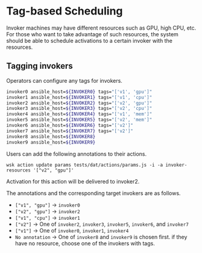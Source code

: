 <!--
#
# Licensed to the Apache Software Foundation (ASF) under one or more
# contributor license agreements.  See the NOTICE file distributed with
# this work for additional information regarding copyright ownership.
# The ASF licenses this file to You under the Apache License, Version 2.0
# (the "License"); you may not use this file except in compliance with
# the License.  You may obtain a copy of the License at
#
#     http://www.apache.org/licenses/LICENSE-2.0
#
# Unless required by applicable law or agreed to in writing, software
# distributed under the License is distributed on an "AS IS" BASIS,
# WITHOUT WARRANTIES OR CONDITIONS OF ANY KIND, either express or implied.
# See the License for the specific language governing permissions and
# limitations under the License.
#
-->

# Tag-based Scheduling

Invoker machines may have different resources such as GPU, high CPU, etc.
For those who want to take advantage of such resources, the system should be able to schedule activations to a certain invoker with the resources.

## Tagging invokers

Operators can configure any tags for invokers.

```bash
invoker0 ansible_host=${INVOKER0} tags="['v1', 'gpu']"
invoker1 ansible_host=${INVOKER1} tags="['v1', 'cpu']"
invoker2 ansible_host=${INVOKER2} tags="['v2', 'gpu']"
invoker3 ansible_host=${INVOKER3} tags="['v2', 'cpu']"
invoker4 ansible_host=${INVOKER4} tags="['v1', 'mem']"
invoker5 ansible_host=${INVOKER5} tags="['v2', 'mem']"
invoker6 ansible_host=${INVOKER6} tags="['v2']"
invoker7 ansible_host=${INVOKER7} tags="['v2']"
invoker8 ansible_host=${INVOKER8}
invoker9 ansible_host=${INVOKER9}
```

Users can add the following annotations to their actions.

```
wsk action update params tests/dat/actions/params.js -i -a invoker-resources '["v2", "gpu"]'
```

Activation for this action will be delivered to invoker2.

The annotations and the corresponding target invokers are as follows.

* `["v1", "gpu"]` -> `invoker0`
* `["v2", "gpu"]` -> `invoker2`
* `["v1", "cpu"]` -> `invoker1`
* `["v2"]` -> One of `invoker2`, `invoker3`, `invoker5`, `invoker6`, and `invoker7`
* `["v1"]` -> One of `invoker0`, `invoker1`, `invoker4`
* `No annotation` -> One of `invoker8` and `invoker9` is chosen first. if they have no resource, choose one of the invokers with tags.
